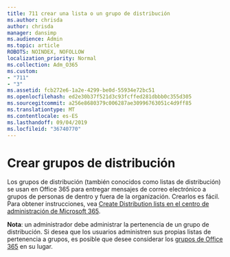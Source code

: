 ```yaml
---
title: 711 crear una lista o un grupo de distribución
ms.author: chrisda
author: chrisda
manager: dansimp
ms.audience: Admin
ms.topic: article
ROBOTS: NOINDEX, NOFOLLOW
localization_priority: Normal
ms.collection: Adm_O365
ms.custom:
- "711"
- "3"
ms.assetid: fcb272e6-1a2e-4299-be0d-55934e72bc51
ms.openlocfilehash: ed2e30b37f521d3c93fcffed281dbbb0c355d305
ms.sourcegitcommit: a256e8680379c006287ae30996763051c4d9ff85
ms.translationtype: MT
ms.contentlocale: es-ES
ms.lasthandoff: 09/04/2019
ms.locfileid: "36740770"
---
```

# <a name="create-distribution-groups"></a>Crear grupos de distribución

Los grupos de distribución (también conocidos como listas de distribución) se usan en Office 365 para entregar mensajes de correo electrónico a grupos de personas de dentro y fuera de la organización. Crearlos es fácil. Para obtener instrucciones, vea [Create Distribution lists en el centro de administración de Microsoft 365](https://docs.microsoft.com/office365/admin/setup/create-distribution-lists).

**Nota**: un administrador debe administrar la pertenencia de un grupo de distribución. Si desea que los usuarios administren sus propias listas de pertenencia a grupos, es posible que desee considerar los [grupos de Office 365](https://support.office.com/article/b565caa1-5c40-40ef-9915-60fdb2d97fa2) en su lugar.
